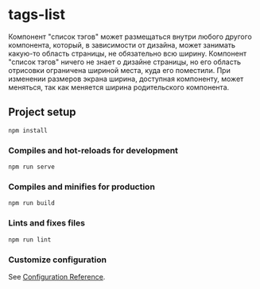 # tags-list

Компонент "список тэгов" может размещаться внутри любого другого компонента, который,
в зависимости от дизайна, может занимать какую-то область страницы, не обязательно
всю ширину. Компонент "список тэгов" ничего не знает о дизайне страницы, но его область
отрисовки ограничена шириной места, куда его поместили. При изменении размеров
экрана ширина, доступная компоненту, может меняться, так как меняется ширина
родительского компонента.
## Project setup
```
npm install
```

### Compiles and hot-reloads for development
```
npm run serve
```

### Compiles and minifies for production
```
npm run build
```

### Lints and fixes files
```
npm run lint
```

### Customize configuration
See [Configuration Reference](https://cli.vuejs.org/config/).

